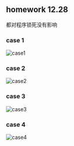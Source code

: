 ## homework 12.28

都对程序锁死没有影响  

### case 1 
![case1](https://github.com/DesmondoRay/CSAPP/blob/master/chapter_12/homework/12.28/case1.png)  
### case 2 
![case2](https://github.com/DesmondoRay/CSAPP/blob/master/chapter_12/homework/12.28/case2.png)  
### case 3 
![case3](https://github.com/DesmondoRay/CSAPP/blob/master/chapter_12/homework/12.28/case3.png)  
### case 4 
![case4](https://github.com/DesmondoRay/CSAPP/blob/master/chapter_12/homework/12.28/case4.png)  
